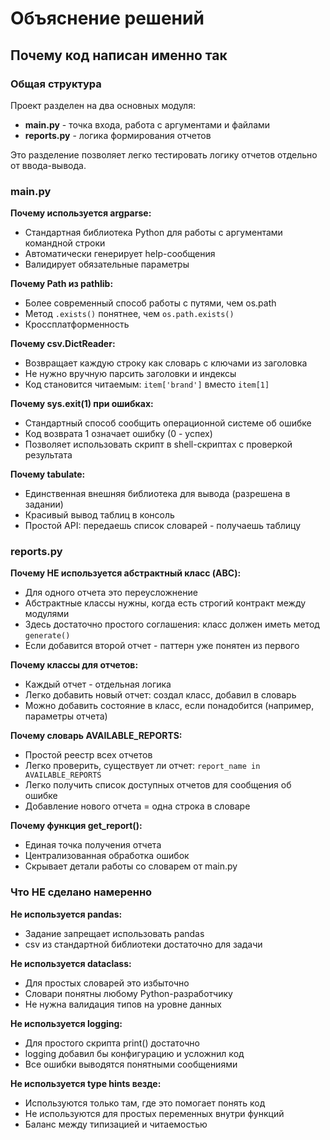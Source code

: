 # Объяснение решений

## Почему код написан именно так

### Общая структура

Проект разделен на два основных модуля:
- **main.py** - точка входа, работа с аргументами и файлами
- **reports.py** - логика формирования отчетов

Это разделение позволяет легко тестировать логику отчетов отдельно от ввода-вывода.

### main.py

**Почему используется argparse:**
- Стандартная библиотека Python для работы с аргументами командной строки
- Автоматически генерирует help-сообщения
- Валидирует обязательные параметры

**Почему Path из pathlib:**
- Более современный способ работы с путями, чем os.path
- Метод `.exists()` понятнее, чем `os.path.exists()`
- Кроссплатформенность

**Почему csv.DictReader:**
- Возвращает каждую строку как словарь с ключами из заголовка
- Не нужно вручную парсить заголовки и индексы
- Код становится читаемым: `item['brand']` вместо `item[1]`

**Почему sys.exit(1) при ошибках:**
- Стандартный способ сообщить операционной системе об ошибке
- Код возврата 1 означает ошибку (0 - успех)
- Позволяет использовать скрипт в shell-скриптах с проверкой результата

**Почему tabulate:**
- Единственная внешняя библиотека для вывода (разрешена в задании)
- Красивый вывод таблиц в консоль
- Простой API: передаешь список словарей - получаешь таблицу

### reports.py

**Почему НЕ используется абстрактный класс (ABC):**
- Для одного отчета это переусложнение
- Абстрактные классы нужны, когда есть строгий контракт между модулями
- Здесь достаточно простого соглашения: класс должен иметь метод `generate()`
- Если добавится второй отчет - паттерн уже понятен из первого

**Почему классы для отчетов:**
- Каждый отчет - отдельная логика
- Легко добавить новый отчет: создал класс, добавил в словарь
- Можно добавить состояние в класс, если понадобится (например, параметры отчета)

**Почему словарь AVAILABLE_REPORTS:**
- Простой реестр всех отчетов
- Легко проверить, существует ли отчет: `report_name in AVAILABLE_REPORTS`
- Легко получить список доступных отчетов для сообщения об ошибке
- Добавление нового отчета = одна строка в словаре

**Почему функция get_report():**
- Единая точка получения отчета
- Централизованная обработка ошибок
- Скрывает детали работы со словарем от main.py

### Что НЕ сделано намеренно

**Не используется pandas:**
- Задание запрещает использовать pandas
- csv из стандартной библиотеки достаточно для задачи

**Не используется dataclass:**
- Для простых словарей это избыточно
- Словари понятны любому Python-разработчику
- Не нужна валидация типов на уровне данных

**Не используется logging:**
- Для простого скрипта print() достаточно
- logging добавил бы конфигурацию и усложнил код
- Все ошибки выводятся понятными сообщениями

**Не используется type hints везде:**
- Используются только там, где это помогает понять код
- Не используются для простых переменных внутри функций
- Баланс между типизацией и читаемостью

